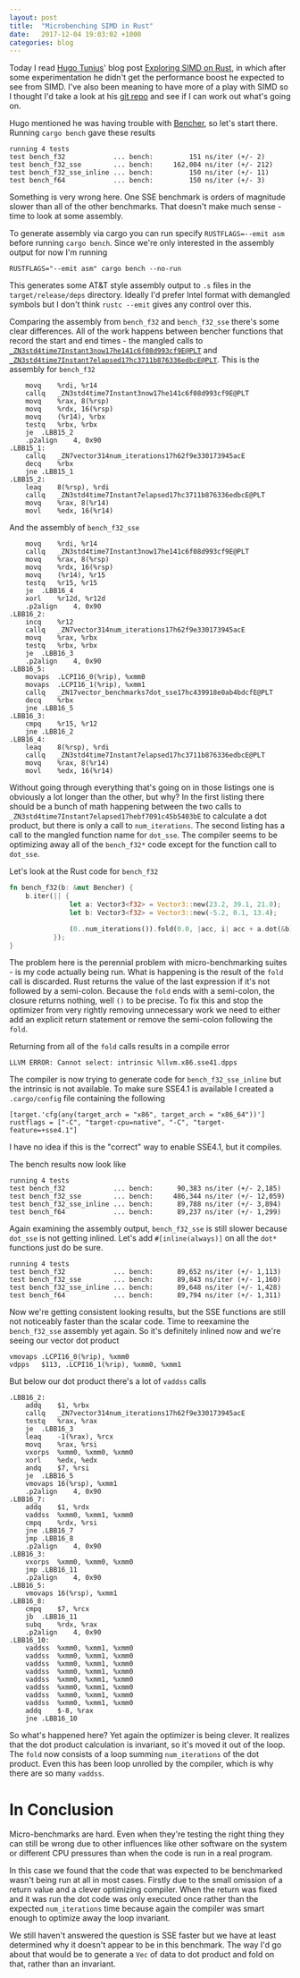 ```yaml
---
layout: post
title:  "Microbenching SIMD in Rust"
date:   2017-12-04 19:03:02 +1000
categories: blog
---
```


Today I read [Hugo Tunius](https://twitter.com/K0nserv)' blog post [Exploring SIMD on Rust](https://hugotunius.se/2017/12/01/exploring-simd-in-rust.html), in which after some experimentation he didn't get the performance boost he expected to see from SIMD. I've also been meaning to have more of a play with SIMD so I thought I'd take a look at his [git repo](https://github.com/k0nserv/vector-benchmarks) and see if I can work out what's going on.

Hugo mentioned he was having trouble with [Bencher](https://doc.rust-lang.org/1.1.0/test/struct.Bencher.html), so let's start there. Running `cargo bench` gave these results

```
running 4 tests
test bench_f32            ... bench:         151 ns/iter (+/- 2)
test bench_f32_sse        ... bench:     162,004 ns/iter (+/- 212)
test bench_f32_sse_inline ... bench:         150 ns/iter (+/- 11)
test bench_f64            ... bench:         150 ns/iter (+/- 3)
```

Something is very wrong here. One SSE benchmark is orders of magnitude slower than all of the other benchmarks. That doesn't make much sense - time to look at some assembly.

To generate assembly via cargo you can run specify `RUSTFLAGS=--emit asm` before running `cargo bench`. Since we're only interested in the assembly output for now I'm running

```
RUSTFLAGS="--emit asm" cargo bench --no-run
```

This generates some AT&T style assembly output to `.s` files in the `target/release/deps` directory.  Ideally I'd prefer Intel format with demangled symbols but I don't think `rustc --emit` gives any control over this.

Comparing the assembly from `bench_f32` and `bench_f32_sse` there's some clear differences. All of the work happens between bencher functions that record the start and end times - the mangled calls to [`_ZN3std4time7Instant3now17he141c6f08d993cf9E@PLT`](https://doc.rust-lang.org/std/time/struct.Instant.html#method.now) and [`_ZN3std4time7Instant7elapsed17hc3711b876336edbcE@PLT`](https://doc.rust-lang.org/std/time/struct.Instant.html#method.elapsed). This is the assembly for `bench_f32`

```
	movq	%rdi, %r14
	callq	_ZN3std4time7Instant3now17he141c6f08d993cf9E@PLT
	movq	%rax, 8(%rsp)
	movq	%rdx, 16(%rsp)
	movq	(%r14), %rbx
	testq	%rbx, %rbx
	je	.LBB15_2
	.p2align	4, 0x90
.LBB15_1:
	callq	_ZN7vector314num_iterations17h62f9e330173945acE
	decq	%rbx
	jne	.LBB15_1
.LBB15_2:
	leaq	8(%rsp), %rdi
	callq	_ZN3std4time7Instant7elapsed17hc3711b876336edbcE@PLT
	movq	%rax, 8(%r14)
	movl	%edx, 16(%r14)
```

And the assembly of `bench_f32_sse`


```
	movq	%rdi, %r14
	callq	_ZN3std4time7Instant3now17he141c6f08d993cf9E@PLT
	movq	%rax, 8(%rsp)
	movq	%rdx, 16(%rsp)
	movq	(%r14), %r15
	testq	%r15, %r15
	je	.LBB16_4
	xorl	%r12d, %r12d
	.p2align	4, 0x90
.LBB16_2:
	incq	%r12
	callq	_ZN7vector314num_iterations17h62f9e330173945acE
	movq	%rax, %rbx
	testq	%rbx, %rbx
	je	.LBB16_3
	.p2align	4, 0x90
.LBB16_5:
	movaps	.LCPI16_0(%rip), %xmm0
	movaps	.LCPI16_1(%rip), %xmm1
	callq	_ZN17vector_benchmarks7dot_sse17hc439918e0ab4bdcfE@PLT
	decq	%rbx
	jne	.LBB16_5
.LBB16_3:
	cmpq	%r15, %r12
	jne	.LBB16_2
.LBB16_4:
	leaq	8(%rsp), %rdi
	callq	_ZN3std4time7Instant7elapsed17hc3711b876336edbcE@PLT
	movq	%rax, 8(%r14)
	movl	%edx, 16(%r14)
```

Without going through everything that's going on in those listings one is obviously a lot longer than the other, but why? In the first listing there should be a bunch of math happening between the two calls to `_ZN3std4time7Instant7elapsed17hebf7091c45b5403bE` to calculate a dot product, but there is only a call to `num_iterations`. The second listing has a call to the mangled function name for `dot_sse`. The compiler seems to be optimizing away all of the `bench_f32*` code except for the function call to `dot_sse`.

Let's look at the Rust code for `bench_f32`

```rust
fn bench_f32(b: &mut Bencher) {
    b.iter(|| {
               let a: Vector3<f32> = Vector3::new(23.2, 39.1, 21.0);
               let b: Vector3<f32> = Vector3::new(-5.2, 0.1, 13.4);

               (0..num_iterations()).fold(0.0, |acc, i| acc + a.dot(&b));
           });
}
```

The problem here is the perennial problem with micro-benchmarking suites - is my code actually being run. What is happening is the result of the `fold` call is discarded. Rust returns the value of the last expression if it's not followed by a semi-colon. Because the `fold` ends with a semi-colon, the closure returns nothing, well `()` to be precise. To fix this and stop the optimizer from very rightly removing unnecessary work we need to either add an explicit return statement or remove the semi-colon following the `fold`.

Returning from all of the `fold` calls results in a compile error

```
LLVM ERROR: Cannot select: intrinsic %llvm.x86.sse41.dpps
```

The compiler is now trying to generate code for `bench_f32_sse_inline` but the intrinsic is not available. To make sure SSE4.1 is available I created a `.cargo/config` file containing the following

```
[target.'cfg(any(target_arch = "x86", target_arch = "x86_64"))']
rustflags = ["-C", "target-cpu=native", "-C", "target-feature=+sse4.1"]
```

I have no idea if this is the "correct" way to enable SSE4.1, but it compiles.

The bench results now look like

```
running 4 tests
test bench_f32            ... bench:      90,383 ns/iter (+/- 2,185)
test bench_f32_sse        ... bench:     486,344 ns/iter (+/- 12,059)
test bench_f32_sse_inline ... bench:      89,788 ns/iter (+/- 3,894)
test bench_f64            ... bench:      89,237 ns/iter (+/- 1,299)
```

Again examining the assembly output, `bench_f32_sse` is still slower because `dot_sse` is not getting inlined. Let's add `#[inline(always)]` on all the `dot*` functions just do be sure.

```
running 4 tests
test bench_f32            ... bench:      89,652 ns/iter (+/- 1,113)
test bench_f32_sse        ... bench:      89,843 ns/iter (+/- 1,160)
test bench_f32_sse_inline ... bench:      89,648 ns/iter (+/- 1,428)
test bench_f64            ... bench:      89,794 ns/iter (+/- 1,311)
```

Now we're getting consistent looking results, but the SSE functions are still not noticeably faster than the scalar code. Time to reexamine the `bench_f32_sse` assembly yet again. So it's definitely inlined now and we're seeing our vector dot product

```
vmovaps	.LCPI16_0(%rip), %xmm0
vdpps	$113, .LCPI16_1(%rip), %xmm0, %xmm1
```

But below our dot product there's a lot of `vaddss` calls

```
.LBB16_2:
	addq	$1, %rbx
	callq	_ZN7vector314num_iterations17h62f9e330173945acE
	testq	%rax, %rax
	je	.LBB16_3
	leaq	-1(%rax), %rcx
	movq	%rax, %rsi
	vxorps	%xmm0, %xmm0, %xmm0
	xorl	%edx, %edx
	andq	$7, %rsi
	je	.LBB16_5
	vmovaps	16(%rsp), %xmm1
	.p2align	4, 0x90
.LBB16_7:
	addq	$1, %rdx
	vaddss	%xmm0, %xmm1, %xmm0
	cmpq	%rdx, %rsi
	jne	.LBB16_7
	jmp	.LBB16_8
	.p2align	4, 0x90
.LBB16_3:
	vxorps	%xmm0, %xmm0, %xmm0
	jmp	.LBB16_11
	.p2align	4, 0x90
.LBB16_5:
	vmovaps	16(%rsp), %xmm1
.LBB16_8:
	cmpq	$7, %rcx
	jb	.LBB16_11
	subq	%rdx, %rax
	.p2align	4, 0x90
.LBB16_10:
	vaddss	%xmm0, %xmm1, %xmm0
	vaddss	%xmm0, %xmm1, %xmm0
	vaddss	%xmm0, %xmm1, %xmm0
	vaddss	%xmm0, %xmm1, %xmm0
	vaddss	%xmm0, %xmm1, %xmm0
	vaddss	%xmm0, %xmm1, %xmm0
	vaddss	%xmm0, %xmm1, %xmm0
	vaddss	%xmm0, %xmm1, %xmm0
	addq	$-8, %rax
	jne	.LBB16_10
```

So what's happened here? Yet again the optimizer is being clever. It realizes that the dot product calculation is invariant, so it's moved it out of the loop. The `fold` now consists of a loop summing `num_iterations` of the dot product. Even this has been loop unrolled by the compiler, which is why there are so many `vaddss`.

# In Conclusion

Micro-benchmarks are hard. Even when they're testing the right thing they can still be wrong due to other influences like other software on the system or different CPU pressures than when the code is run in a real program.

In this case we found that the code that was expected to be benchmarked wasn't being run at all in most cases. Firstly due to the small omission of a return value and a clever optimizing compiler. When the return was fixed and it was run the dot code was only executed once rather than the expected `num_iterations` time because again the compiler was smart enough to optimize away the loop invariant.

We still haven't answered the question is SSE faster but we have at least determined why it doesn't appear to be in this benchmark. The way I'd go about that would be to generate a `Vec` of data to dot product and fold on that, rather than an invariant.
